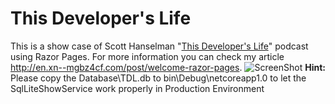 # This Developer's Life
This is a show case of Scott Hanselman "[This Developer's Life](http://thisdeveloperslife.com/)" podcast using Razor Pages. For more information you can check my article http://en.xn--mgbz4cf.com/post/welcome-razor-pages.
![ScreenShot](https://raw.githubusercontent.com/hishamco/ThisDevelopersLife/master/ScreenShot.png)
**Hint:** Please copy the Database\TDL.db to bin\Debug\netcoreapp1.0 to let the SqlLiteShowService work properly in Production Environment